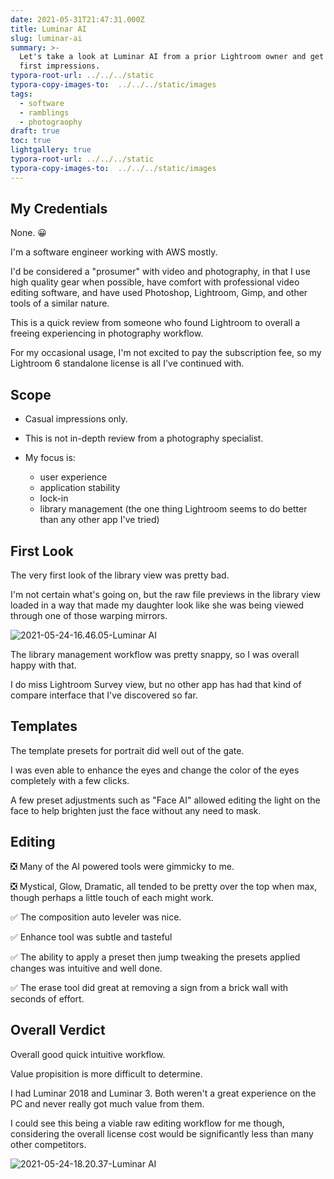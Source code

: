 ```yaml
---
date: 2021-05-31T21:47:31.000Z
title: Luminar AI
slug: luminar-ai
summary: >-
  Let's take a look at Luminar AI from a prior Lightroom owner and get some
  first impressions.
typora-root-url: ../../../static
typora-copy-images-to:  ../../../static/images
tags:
  - software
  - ramblings
  - photograophy
draft: true
toc: true
lightgallery: true
typora-root-url: ../../../static
typora-copy-images-to:  ../../../static/images
---
```


## My Credentials

None. 😀

I'm a software engineer working with AWS mostly.

I'd be considered a "prosumer" with video and photography, in that I use high quality gear when possible, have comfort with professional video editing software, and have used Photoshop, Lightroom, Gimp, and other tools of a similar nature.

This is a quick review from someone who found Lightroom to overall a freeing experiencing in photography workflow.

For my occasional usage, I'm not excited to pay the subscription fee, so my Lightroom 6 standalone license is all I've continued with.



## Scope

- Casual impressions only.
- This is not in-depth review from a photography specialist.
- My focus is:

  - user experience
  - application stability
  - lock-in
  - library management (the one thing Lightroom seems to do better than any other app I've tried)

## First Look

The very first look of the library view was pretty bad.

I'm not certain what's going on, but the raw file previews in the library view loaded in a way that made my daughter look like she was being viewed through one of those warping mirrors.

![2021-05-24-16.46.05-Luminar AI](/images/2021-05-24-16.46.05-luminar-ai.png)

The library management workflow was pretty snappy, so I was overall happy with that.

I do miss Lightroom Survey view, but no other app has had that kind of compare interface that I've discovered so far.

## Templates

The template presets for portrait did well out of the gate.

I was even able to enhance the eyes and change the color of the eyes completely with a few clicks.

A few preset adjustments such as "Face AI" allowed editing the light on the face to help brighten just the face without any need to mask.

## Editing

❎ Many of the AI powered tools were gimmicky to me.

❎ Mystical, Glow, Dramatic, all tended to be pretty over the top when max, though perhaps a little touch of each might work.

✅ The composition auto leveler was nice.

✅ Enhance tool was subtle and tasteful

✅ The ability to apply a preset then jump tweaking the presets applied changes was intuitive and well done.

✅ The erase tool did great at removing a sign from a brick wall with seconds of effort.

## Overall Verdict

Overall good quick intuitive workflow.

Value propisition is more difficult to determine.

I had Luminar 2018 and Luminar 3. Both weren't a great experience on the PC and never really got much value from them.

I could see this being a viable raw editing workflow for me though, considering the overall license cost would be significantly less than many other competitors.

![2021-05-24-18.20.37-Luminar AI](/images/2021-05-24-18.20.37-luminar-ai.png)
